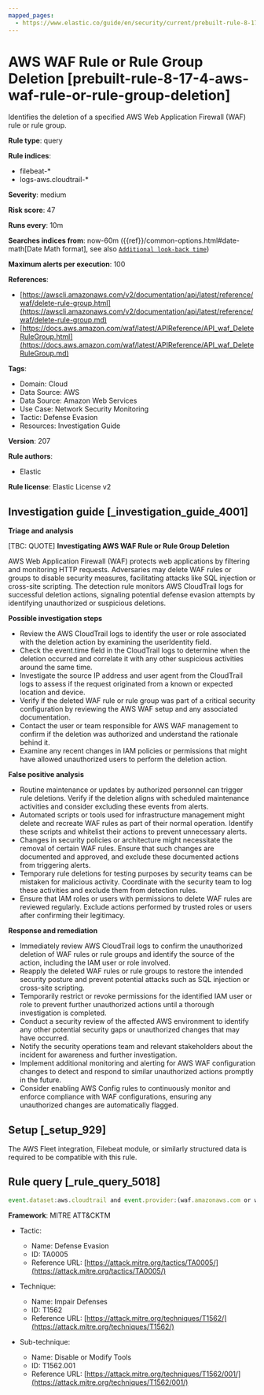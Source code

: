 ```yaml
---
mapped_pages:
  - https://www.elastic.co/guide/en/security/current/prebuilt-rule-8-17-4-aws-waf-rule-or-rule-group-deletion.html
---
```


# AWS WAF Rule or Rule Group Deletion [prebuilt-rule-8-17-4-aws-waf-rule-or-rule-group-deletion]

Identifies the deletion of a specified AWS Web Application Firewall (WAF) rule or rule group.

**Rule type**: query

**Rule indices**:

* filebeat-*
* logs-aws.cloudtrail-*

**Severity**: medium

**Risk score**: 47

**Runs every**: 10m

**Searches indices from**: now-60m ({{ref}}/common-options.html#date-math[Date Math format], see also [`Additional look-back time`](docs-content://solutions/security/detect-and-alert/create-detection-rule.md#rule-schedule))

**Maximum alerts per execution**: 100

**References**:

* [https://awscli.amazonaws.com/v2/documentation/api/latest/reference/waf/delete-rule-group.html](https://awscli.amazonaws.com/v2/documentation/api/latest/reference/waf/delete-rule-group.md)
* [https://docs.aws.amazon.com/waf/latest/APIReference/API_waf_DeleteRuleGroup.html](https://docs.aws.amazon.com/waf/latest/APIReference/API_waf_DeleteRuleGroup.md)

**Tags**:

* Domain: Cloud
* Data Source: AWS
* Data Source: Amazon Web Services
* Use Case: Network Security Monitoring
* Tactic: Defense Evasion
* Resources: Investigation Guide

**Version**: 207

**Rule authors**:

* Elastic

**Rule license**: Elastic License v2

## Investigation guide [_investigation_guide_4001]

**Triage and analysis**

[TBC: QUOTE]
**Investigating AWS WAF Rule or Rule Group Deletion**

AWS Web Application Firewall (WAF) protects web applications by filtering and monitoring HTTP requests. Adversaries may delete WAF rules or groups to disable security measures, facilitating attacks like SQL injection or cross-site scripting. The detection rule monitors AWS CloudTrail logs for successful deletion actions, signaling potential defense evasion attempts by identifying unauthorized or suspicious deletions.

**Possible investigation steps**

* Review the AWS CloudTrail logs to identify the user or role associated with the deletion action by examining the userIdentity field.
* Check the event.time field in the CloudTrail logs to determine when the deletion occurred and correlate it with any other suspicious activities around the same time.
* Investigate the source IP address and user agent from the CloudTrail logs to assess if the request originated from a known or expected location and device.
* Verify if the deleted WAF rule or rule group was part of a critical security configuration by reviewing the AWS WAF setup and any associated documentation.
* Contact the user or team responsible for AWS WAF management to confirm if the deletion was authorized and understand the rationale behind it.
* Examine any recent changes in IAM policies or permissions that might have allowed unauthorized users to perform the deletion action.

**False positive analysis**

* Routine maintenance or updates by authorized personnel can trigger rule deletions. Verify if the deletion aligns with scheduled maintenance activities and consider excluding these events from alerts.
* Automated scripts or tools used for infrastructure management might delete and recreate WAF rules as part of their normal operation. Identify these scripts and whitelist their actions to prevent unnecessary alerts.
* Changes in security policies or architecture might necessitate the removal of certain WAF rules. Ensure that such changes are documented and approved, and exclude these documented actions from triggering alerts.
* Temporary rule deletions for testing purposes by security teams can be mistaken for malicious activity. Coordinate with the security team to log these activities and exclude them from detection rules.
* Ensure that IAM roles or users with permissions to delete WAF rules are reviewed regularly. Exclude actions performed by trusted roles or users after confirming their legitimacy.

**Response and remediation**

* Immediately review AWS CloudTrail logs to confirm the unauthorized deletion of WAF rules or rule groups and identify the source of the action, including the IAM user or role involved.
* Reapply the deleted WAF rules or rule groups to restore the intended security posture and prevent potential attacks such as SQL injection or cross-site scripting.
* Temporarily restrict or revoke permissions for the identified IAM user or role to prevent further unauthorized actions until a thorough investigation is completed.
* Conduct a security review of the affected AWS environment to identify any other potential security gaps or unauthorized changes that may have occurred.
* Notify the security operations team and relevant stakeholders about the incident for awareness and further investigation.
* Implement additional monitoring and alerting for AWS WAF configuration changes to detect and respond to similar unauthorized actions promptly in the future.
* Consider enabling AWS Config rules to continuously monitor and enforce compliance with WAF configurations, ensuring any unauthorized changes are automatically flagged.


## Setup [_setup_929]

The AWS Fleet integration, Filebeat module, or similarly structured data is required to be compatible with this rule.


## Rule query [_rule_query_5018]

```js
event.dataset:aws.cloudtrail and event.provider:(waf.amazonaws.com or waf-regional.amazonaws.com or wafv2.amazonaws.com) and event.action:(DeleteRule or DeleteRuleGroup) and event.outcome:success
```

**Framework**: MITRE ATT&CKTM

* Tactic:

    * Name: Defense Evasion
    * ID: TA0005
    * Reference URL: [https://attack.mitre.org/tactics/TA0005/](https://attack.mitre.org/tactics/TA0005/)

* Technique:

    * Name: Impair Defenses
    * ID: T1562
    * Reference URL: [https://attack.mitre.org/techniques/T1562/](https://attack.mitre.org/techniques/T1562/)

* Sub-technique:

    * Name: Disable or Modify Tools
    * ID: T1562.001
    * Reference URL: [https://attack.mitre.org/techniques/T1562/001/](https://attack.mitre.org/techniques/T1562/001/)



